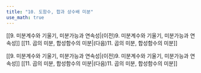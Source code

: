 ```yaml
---
title: "10. 도함수, 합과 상수배 미분"
use_math: true
---
```

[[9. 미분계수와 기울기, 미분가능과 연속성|(이전)9. 미분계수와 기울기, 미분가능과 연속성]] [[11. 곱의 미분, 합성함수의 미분|(다음)11. 곱의 미분, 합성함수의 미분]]






[[9. 미분계수와 기울기, 미분가능과 연속성|(이전)9. 미분계수와 기울기, 미분가능과 연속성]] [[11. 곱의 미분, 합성함수의 미분|(다음)11. 곱의 미분, 합성함수의 미분]]